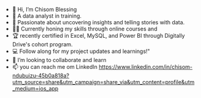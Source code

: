 - 👋 Hi, I’m Chisom Blessing
- 👀 A data analyst in training.
- 🌴 Passionate about uncovering insights and telling stories with data.
- 🙇‍♀️ Currently honing my skills through online courses and
- 🏆 recently certified in Excel, MySQL, and Power BI through Digitally Drive's cohort program.
- 💻 Follow along for my project updates and learnings!"
- 💞️ I’m looking to collaborate and learn 
- 📫 you can reach me om LinkedIn https://www.linkedin.com/in/chisom-ndubuizu-45b0a818a?utm_source=share&utm_campaign=share_via&utm_content=profile&utm_medium=ios_app 



<!---
Chisom-Blessing/Chisom-Blessing is a ✨ special ✨ repository because its `README.md` (this file) appears on your GitHub profile.
You can click the Preview link to take a look at your changes.
--->
